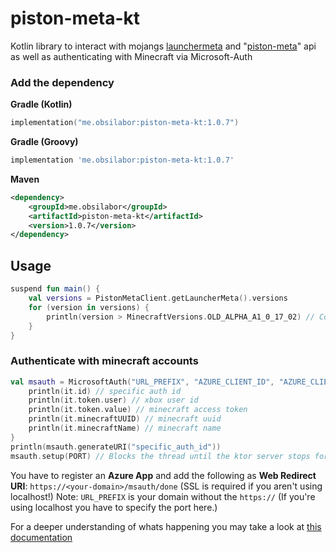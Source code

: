 # piston-meta-kt

Kotlin library to interact with mojangs [launchermeta](https://launchermeta.mojang.com/mc/game/version_manifest_v2.json) and "[piston-meta](https://piston-meta.mojang.com/v1/packages/68cded4616fba9fbefb3f895033c261126c5f89c/1.19.2.json)" api as well as authenticating with Minecraft via Microsoft-Auth

### Add the dependency

**Gradle (Kotlin)**

```kotlin
implementation("me.obsilabor:piston-meta-kt:1.0.7")
```

**Gradle (Groovy)**

```groovy
implementation 'me.obsilabor:piston-meta-kt:1.0.7'
```

**Maven**

```xml
<dependency>
    <groupId>me.obsilabor</groupId>
    <artifactId>piston-meta-kt</artifactId>
    <version>1.0.7</version>
</dependency>
```

## Usage

```kotlin
suspend fun main() {
    val versions = PistonMetaClient.getLauncherMeta().versions
    for (version in versions) {
        println(version > MinecraftVersions.OLD_ALPHA_A1_0_17_02) // Compare versions!
    }
}
```

### Authenticate with minecraft accounts

```kotlin
val msauth = MicrosoftAuth("URL_PREFIX", "AZURE_CLIENT_ID", "AZURE_CLIENT_SECRET", ssl = true) {
    println(it.id) // specific auth id
    println(it.token.user) // xbox user id
    println(it.token.value) // minecraft access token
    println(it.minecraftUUID) // minecraft uuid
    println(it.minecraftName) // minecraft name 
}
println(msauth.generateURI("specific_auth_id"))
msauth.setup(PORT) // Blocks the thread until the ktor server stops for whatever reason
```

You have to register an **Azure App** and add the following as **Web Redirect URI**: `https://<your-domain>/msauth/done` (SSL is required if you aren't using localhost!)
Note: `URL_PREFIX` is your domain without the `https://` (If you're using localhost you have to specify the port here.)

For a deeper understanding of whats happening you may take a look at [this documentation](https://mojang-api-docs.netlify.app/authentication/index.html)
